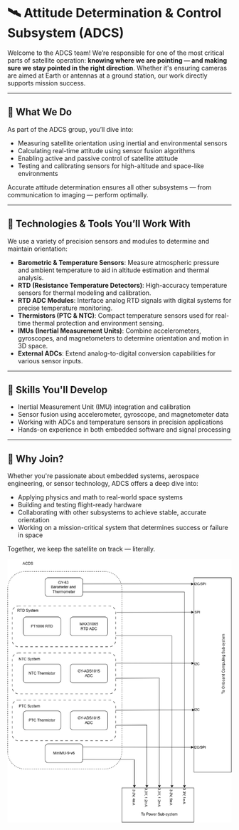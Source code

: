 # 🛰️ Attitude Determination & Control Subsystem (ADCS)

Welcome to the ADCS team! We’re responsible for one of the most critical parts of satellite operation: **knowing where we are pointing — and making sure we stay pointed in the right direction**. Whether it's ensuring cameras are aimed at Earth or antennas at a ground station, our work directly supports mission success.

---

## 🌌 What We Do

As part of the ADCS group, you’ll dive into:

- Measuring satellite orientation using inertial and environmental sensors  
- Calculating real-time attitude using sensor fusion algorithms  
- Enabling active and passive control of satellite attitude  
- Testing and calibrating sensors for high-altitude and space-like environments  

Accurate attitude determination ensures all other subsystems — from communication to imaging — perform optimally.

---

## 🔧 Technologies & Tools You’ll Work With

We use a variety of precision sensors and modules to determine and maintain orientation:

- **Barometric & Temperature Sensors**: Measure atmospheric pressure and ambient temperature to aid in altitude estimation and thermal analysis.  
- **RTD (Resistance Temperature Detectors)**: High-accuracy temperature sensors for thermal modeling and calibration.  
- **RTD ADC Modules**: Interface analog RTD signals with digital systems for precise temperature monitoring.  
- **Thermistors (PTC & NTC)**: Compact temperature sensors used for real-time thermal protection and environment sensing.  
- **IMUs (Inertial Measurement Units)**: Combine accelerometers, gyroscopes, and magnetometers to determine orientation and motion in 3D space.  
- **External ADCs**: Extend analog-to-digital conversion capabilities for various sensor inputs.  

---

## 🧠 Skills You'll Develop

- Inertial Measurement Unit (IMU) integration and calibration  
- Sensor fusion using accelerometer, gyroscope, and magnetometer data  
- Working with ADCs and temperature sensors in precision applications  
- Hands-on experience in both embedded software and signal processing  

---

## 🚀 Why Join?

Whether you're passionate about embedded systems, aerospace engineering, or sensor technology, ADCS offers a deep dive into:

- Applying physics and math to real-world space systems  
- Building and testing flight-ready hardware  
- Collaborating with other subsystems to achieve stable, accurate orientation  
- Working on a mission-critical system that determines success or failure in space  

Together, we keep the satellite on track — literally.


![ADCS System Diagram](docs/diagrams/Block_Diagram.png)
